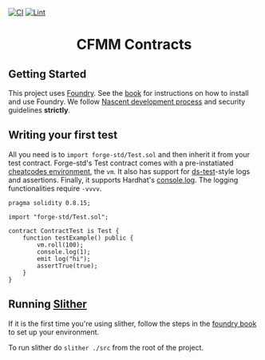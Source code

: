 [![CI](https://github.com/fulmin-labs/cfmm-contracts/actions/workflows/ci.yml/badge.svg)](https://github.com/fulmin-labs/cfmm-contracts/actions/workflows/ci.yml)
[![Lint](https://github.com/fulmin-labs/cfmm-contracts/actions/workflows/lint.yml/badge.svg)](https://github.com/fulmin-labs/cfmm-contracts/actions/workflows/lint.yml)

# <h1 align="center"> CFMM Contracts </h1>

## Getting Started

This project uses [Foundry](https://getfoundry.sh). See the [book](https://book.getfoundry.sh/getting-started/installation.html) for instructions on how to install and use Foundry.
We follow [Nascent development process](https://github.com/nascentxyz/simple-security-toolkit/blob/main/development-process.md) and security guidelines **strictly**.

## Writing your first test

All you need is to `import forge-std/Test.sol` and then inherit it from your test contract. Forge-std's Test contract comes with a pre-instatiated [cheatcodes environment](https://book.getfoundry.sh/cheatcodes/), the `vm`. It also has support for [ds-test](https://book.getfoundry.sh/reference/ds-test.html)-style logs and assertions. Finally, it supports Hardhat's [console.log](https://github.com/brockelmore/forge-std/blob/master/src/console.sol). The logging functionalities require `-vvvv`.

```solidity
pragma solidity 0.8.15;

import "forge-std/Test.sol";

contract ContractTest is Test {
    function testExample() public {
        vm.roll(100);
        console.log(1);
        emit log("hi");
        assertTrue(true);
    }
}
```

## Running [Slither](https://github.com/crytic/slither)

If it is the first time you're using slither, follow the steps in the [foundry book](https://book.getfoundry.sh/config/static-analyzers.html) to set up your environment.

To run slither do `slither ./src` from the root of the project.
